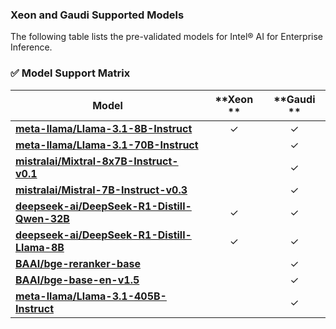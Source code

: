 ### Xeon and Gaudi Supported Models

The following table lists the pre-validated models for Intel® AI for Enterprise Inference.      

### ✅ **Model Support Matrix**

 **Model**                                                                                  | **Xeon ** | **Gaudi ** |
---------------------------------------------------------------------------------------------|:-------------------:|:---------------------:|
[**meta-llama/Llama-3.1-8B-Instruct**](https://huggingface.co/meta-llama/Llama-3.1-8B-Instruct)                   | ✓ | ✓                    |
[**meta-llama/Llama-3.1-70B-Instruct**](https://huggingface.co/meta-llama/Llama-3.1-70B-Instruct)                |                     | ✓                    |
[**mistralai/Mixtral-8x7B-Instruct-v0.1**](https://huggingface.co/mistralai/Mixtral-8x7B-Instruct-v0.1)          |                     | ✓                    |
[**mistralai/Mistral-7B-Instruct-v0.3**](https://huggingface.co/mistralai/Mistral-7B-Instruct-v0.3)              |                     | ✓                    |
[**deepseek-ai/DeepSeek-R1-Distill-Qwen-32B**](https://huggingface.co/deepseek-ai/DeepSeek-R1-Distill-Qwen-32B) | ✓              | ✓                    |
[**deepseek-ai/DeepSeek-R1-Distill-Llama-8B**](https://huggingface.co/deepseek-ai/DeepSeek-R1-Distill-Llama-8B) | ✓           | ✓                   |
[**BAAI/bge-reranker-base**](https://huggingface.co/BAAI/bge-reranker-base)             |                     | ✓  
[**BAAI/bge-base-en-v1.5**](https://huggingface.co/BAAI/bge-base-en-v1.5)             |                     | ✓  
[**meta-llama/Llama-3.1-405B-Instruct**](https://huggingface.co/meta-llama/Llama-3.1-405B-Instruct)             |                     | ✓  
